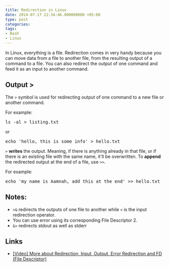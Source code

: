 ```yaml
---
title: Redirection in Linux
date: 2014-07-17 22:34:46.000000000 +05:00
type: post
categories:
tags:
- Bash
- Linux
---
```


In Linux, everything is a file. Redirection comes in very handy because you can move data from a file to another file, from the resulting output of a command to a file. You can also redirect the output of one command and feed it as an input to  another command.

Output >
----
The `>` symbol is used for redirecting output of one command to a new file or another command.

For example:
<pre class="lang:sh decode:true " >ls -al &gt; listing.txt</pre> 

or 

<pre class="lang:sh decode:true " >echo 'hello, this is some info' &gt; hello.txt</pre> 


`>` **writes** the output. Meaning, if there is anything already in that file, or if there is an existing file with the same name, it'll be overwritten. To **append** the redirected output at the end of a file, use `>>`.

For example:
<pre class="lang:sh decode:true " >echo 'my name is Aamnah, add this at the end' &gt;&gt; hello.txt</pre> 

Notes:
-----
- `>&` redirects the outputs of one file to another while `<` is the input redirection operator.  
- You can use error using its corresponding File Descriptor 2.
- `&>` redirects stdout as well as stderr

Links
---

- [[Video] More about Redirection, Input, Output, Error Redirection and FD (File Descriptor)](https://www.youtube.com/watch?v=Bzd7XfApxLI)
